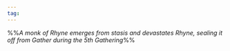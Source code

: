 ```yaml
---
tag:
---
```


%%*A monk of Rhyne emerges from stasis and devastates Rhyne, sealing it off from Gather during the 5th Gathering*%%
